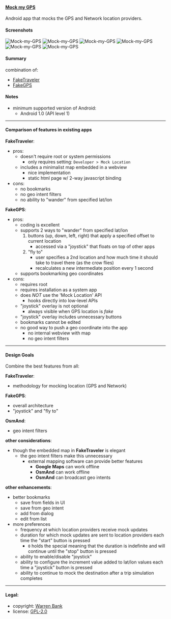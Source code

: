 #### [Mock my GPS](https://github.com/warren-bank/Android-Mock-Location)

Android app that mocks the GPS and Network location providers.

#### Screenshots

![Mock-my-GPS](./screenshots/1-mainactivity-tab1-fixed-position.png)
![Mock-my-GPS](./screenshots/2-mainactivity-tab2-trip-simulation.png)
![Mock-my-GPS](./screenshots/3-preferences.png)
![Mock-my-GPS](./screenshots/4-bookmarks-add-dialog.png)
![Mock-my-GPS](./screenshots/5-bookmarks-list.png)
![Mock-my-GPS](./screenshots/6-bookmarks-open.png)

#### Summary

combination of:

* [FakeTraveler](https://github.com/mcastillof/FakeTraveler)
* [FakeGPS](https://github.com/xiangtailiang/FakeGPS)

#### Notes

* minimum supported version of Android:
  * Android 1.0 (API level 1)

- - - -

#### Comparison of features in existing apps

__FakeTraveler__:

* pros:
  - doesn't require root or system permissions
    * only requires setting: `Developer > Mock Location`
  - includes a minimalist map embedded in a webview
    * nice implementation
    * static html page w/ 2-way javascript binding
* cons:
  - no bookmarks
  - no geo intent filters
  - no ability to "wander" from specified lat/lon

__FakeGPS__:

* pros:
  - coding is excellent
  - supports 2 ways to "wander" from specified lat/lon
    1) buttons (up, down, left, right) that apply a specified offset to current location
       * accessed via a "joystick" that floats on top of other apps
    2) "fly to"
       * user specifies a 2nd location and how much time it should take to travel there (as the crow flies)
       * recalculates a new intermediate position every 1 second
  - supports bookmarking geo coordinates
* cons:
  - requires root
  - requires installation as a system app
  - does _NOT_ use the 'Mock Location' API
    * hooks directly into low-level APIs
  - "joystick" overlay is not optional
    * always visible when GPS location is _fake_
  - "joystick" overlay includes unnecessary buttons
  - bookmarks cannot be edited
  - no good way to push a geo coordinate into the app
    * no internal webview with map
    * no geo intent filters

- - - -

#### Design Goals

Combine the best features from all:

__FakeTraveler__:

* methodology for mocking location (GPS and Network)

__FakeGPS__:

* overall architecture
* "joystick" and "fly to"

__OsmAnd__:

* geo intent filters

__other considerations__:

* though the embedded map in __FakeTraveler__ is elegant
  - the geo intent filters make this unnecessary
    * external mapping software can provide better features
      - __Google Maps__ can work offline
      - __OsmAnd__ can work offline
      - __OsmAnd__ can broadcast geo intents

__other enhancements__:

* better bookmarks
  - save from fields in UI
  - save from geo intent
  - add from dialog
  - edit from list
* more preferences
  - frequency at which location providers receive mock updates
  - duration for which mock updates are sent to location providers each time the "start" button is pressed
    * `0` holds the special meaning that the duration is indefinite and will continue until the "stop" button is pressed
  - ability to enable/disable "joystick"
  - ability to configure the increment value added to lat/lon values each time a "joystick" button is pressed
  - ability to continue to mock the destination after a trip simulation completes

- - - -

#### Legal:

* copyright: [Warren Bank](https://github.com/warren-bank)
* license: [GPL-2.0](https://www.gnu.org/licenses/old-licenses/gpl-2.0.txt)
